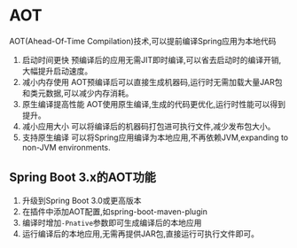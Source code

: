 # AOT
AOT(Ahead-Of-Time Compilation)技术,可以提前编译Spring应用为本地代码
1. 启动时间更快
   预编译后的应用无需JIT即时编译,可以省去启动时的编译开销,大幅提升启动速度。
2. 减小内存使用
   AOT预编译后可以直接生成机器码,运行时无需加载大量JAR包和类元数据,可以减少内存消耗。
3. 原生编译提高性能
   AOT使用原生编译,生成的代码更优化,运行时性能可以得到提升。
4. 减小应用大小
   可以将编译后的机器码打包进可执行文件,减少发布包大小。
5. 支持原生编译
   可以将Spring应用编译为本地应用,不再依赖JVM,expanding to non-JVM environments.
## Spring Boot 3.x的AOT功能
1. 升级到Spring Boot 3.0或更高版本
2. 在插件中添加AOT配置,如<plugins><plugin>spring-boot-maven-plugin</plugin></plugins>
3. 编译时增加`-Pnative`参数即可生成编译后的本地应用
4. 运行编译后的本地应用,无需再提供JAR包,直接运行可执行文件即可。